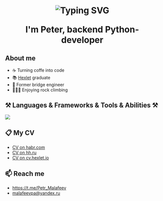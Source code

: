 <h1 align="center">
  <img src="https://readme-typing-svg.demolab.com?font=Fira+Code&size=30&pause=1000&color=11F725&center=true&vCenter=true&lines=Hello+there!" alt="Typing SVG" />
  <p>I'm Peter, backend Python-developer</p>
</h1>

<h2>About me</h2>
<ul>
  <li>☕ Turning coffe into code</li>
  <li>📚 <a href="https://ru.hexlet.io/u/pythonusus">Hexlet</a> graduate</li>
  <li>🌉 Former bridge engineer</li>
  <li>🧗🏼‍♂️ Enjoying rock climbing</li>
</ul>

<h2>⚒️ Languages & Frameworks & Tools & Abilities ⚒️</h2>
<p>
  <a href="https://skillicons.dev">
    <img src="https://skillicons.dev/icons?i=py,django,flask,postgresql,html,css,git,bash" />
  </a>
</p>

<h2>📋 My CV</h2>
<ul>
  <li><a href="https://career.habr.com/pythonusus">CV on habr.com</li>
  <li><a href="https://hh.ru/resume/92416090ff0e6cebfb0039ed1f766931615144">CV on hh.ru</a></li>
  <li><a href="https://cv.hexlet.io/ru/resumes/9765">CV on cv.hexlet.io</a></li>
</ul>
<h2>📫 Reach me</h2>
<ul>
  <li><a href="https://t.me/Petr_Malafeev" target="_blank">https://t.me/Petr_Malafeev</a></li>
  <li><a href="mailto:malafeevpa@yandex.ru" target="_blank">malafeevpa@yandex.ru</a></li>
</ul>
